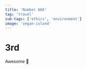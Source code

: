 ```yaml
---
title: 'Number 666'
tag: 'travel'
sub-tags: ['ethics', 'environment']
image: 'vegan-island'
---
```


# 3rd

Awesome :rocket:
